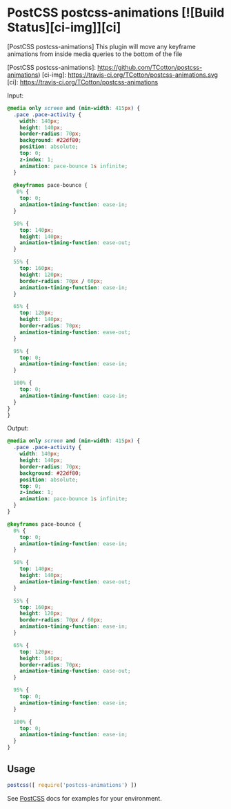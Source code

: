 # PostCSS postcss-animations [![Build Status][ci-img]][ci]

[PostCSS postcss-animations] This plugin will move any keyframe animations from inside media queries to the bottom of the file

[PostCSS postcss-animations]: https://github.com/TCotton/postcss-animations)
[ci-img]: https://travis-ci.org/TCotton/postcss-animations.svg
[ci]: https://travis-ci.org/TCotton/postcss-animations

Input:

```css
@media only screen and (min-width: 415px) {
  .pace .pace-activity {
    width: 140px;
    height: 140px;
    border-radius: 70px;
    background: #22df80;
    position: absolute;
    top: 0;
    z-index: 1;
    animation: pace-bounce 1s infinite;
  }
  
  @keyframes pace-bounce {
   0% {
    top: 0;
    animation-timing-function: ease-in;
  }

  50% {
    top: 140px;
    height: 140px;
    animation-timing-function: ease-out;
  }

  55% {
    top: 160px;
    height: 120px;
    border-radius: 70px / 60px;
    animation-timing-function: ease-in;
  }

  65% {
    top: 120px;
    height: 140px;
    border-radius: 70px;
    animation-timing-function: ease-out;
  }

  95% {
    top: 0;
    animation-timing-function: ease-in;
  }

  100% {
    top: 0;
    animation-timing-function: ease-in;
  }
}
}
```

Output:

```css
@media only screen and (min-width: 415px) {
  .pace .pace-activity {
    width: 140px;
    height: 140px;
    border-radius: 70px;
    background: #22df80;
    position: absolute;
    top: 0;
    z-index: 1;
    animation: pace-bounce 1s infinite;
  }
}

@keyframes pace-bounce {
  0% {
    top: 0;
    animation-timing-function: ease-in;
  }

  50% {
    top: 140px;
    height: 140px;
    animation-timing-function: ease-out;
  }

  55% {
    top: 160px;
    height: 120px;
    border-radius: 70px / 60px;
    animation-timing-function: ease-in;
  }

  65% {
    top: 120px;
    height: 140px;
    border-radius: 70px;
    animation-timing-function: ease-out;
  }

  95% {
    top: 0;
    animation-timing-function: ease-in;
  }

  100% {
    top: 0;
    animation-timing-function: ease-in;
  }
}
```

## Usage

```js
postcss([ require('postcss-animations') ])
```

See [PostCSS](https://github.com/postcss/postcss) docs for examples for your environment.